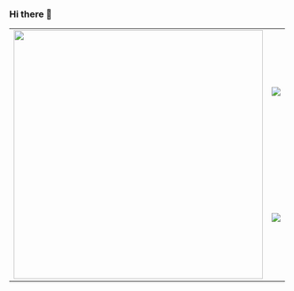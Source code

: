### Hi there 👋

<table border="0">
 <tr>
    <td rowspan="2"><img src="https://i.redd.it/tbe8q8c1kl011.png" width="450"></td>
    <td>
      <a><img src="https://github-readme-stats.vercel.app/api?username=Alex-Kopylov&show_icons=true" /></a>
    </td>
 </tr>
 <tr>
    <td>
      <a><img src="https://github-readme-stats.vercel.app/api/top-langs/?username=Alex-Kopylov&layout=compact" /></a>
    </td>
 </tr>
</table>
